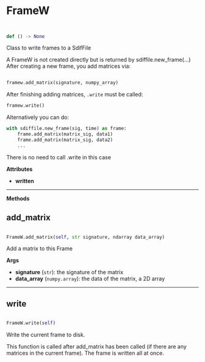# FrameW

## 


```python

def () -> None

```


Class to write frames to a SdifFile


A FrameW is not created directly but is returned by sdiffile.new_frame(...)
After creating a new frame, you add matrices via:

```python

framew.add_matrix(signature, numpy_array)

```

After finishing adding matrices, `.write` must be called:

```python
framew.write()
```

Alternatively you can do:

```python
with sdiffile.new_frame(sig, time) as frame:
    frame.add_matrix(matrix_sig, data1) 
    frame.add_matrix(matrix_sig, data2)
    ...
```

There is no need to call .write in this case

**Attributes**

* **written**


---------


**Methods**

## add\_matrix


```python

FrameW.add_matrix(self, str signature, ndarray data_array)

```


Add a matrix to this Frame



**Args**

* **signature** (`str`): the signature of the matrix
* **data_array** (`numpy.array`): the data of the matrix, a 2D array

----------

## write


```python

FrameW.write(self)

```


Write the current frame to disk.


This function is called after add_matrix has been called (if there 
are any matrices in the current frame). The frame is written all at once. 